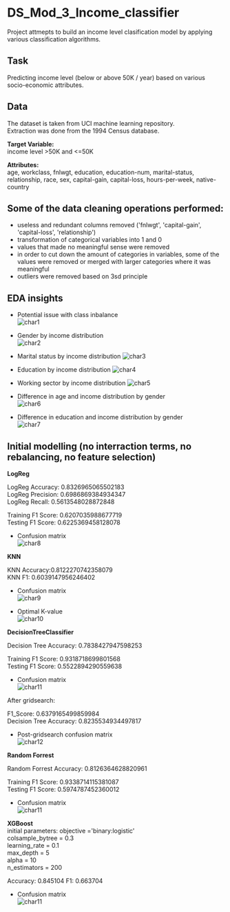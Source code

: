 # DS_Mod_3_Income_classifier
Project attmepts to build an income level clasification model by applying various classification algorithms.  

## Task
Predicting income level (below or above 50K / year) based on various socio-economic attributes.  

## Data
The dataset is taken from UCI machine learning repository.  
Extraction was done from the 1994 Census database.  

**Target Variable:**  
income level >50K and <=50K

**Attributes:**  
age, workclass, fnlwgt, education, education-num, marital-status, relationship, race, sex, capital-gain, capital-loss, hours-per-week, native-country

## Some of the data cleaning operations performed:
* useless and redundant columns removed ('fnlwgt', 'capital-gain', 'capital-loss', 'relationship')
* transformation of categorical variables into 1 and 0
* values that made no meaningful sense were removed
* in order to cut down the amount of categories in variables, some of the values were removed or merged with larger categories where it was meaningful 
* outliers were removed based on 3sd principle

## EDA insights
* Potential issue with class inbalance  
![char1](Visuals/balance.png)<br>

* Gender by income distribution  
![char2](Visuals/Gen_by_income.png)<br>

* Marital status by income distribution
![char3](Visuals/Mar_by_income.png)<br> 

* Education by income distribution
![char4](Visuals/Edu_by_income.png)<br> 

* Working sector by income distribution
![char5](Visuals/Sector_by_income.png)<br> 

* Difference in age and income distribution by gender  
![char6](Visuals/sex_age.png)<br>

* Difference in education and income distribution by gender  
![char7](Visuals/sex_edu.png)<br>

## Initial modelling (no interraction terms, no rebalancing, no feature selection)
**LogReg**  

LogReg Accuracy: 0.8326965065502183  
LogReg Precision: 0.6986869384934347  
LogReg Recall: 0.5613548028872848  

Training F1 Score: 0.6207035988677719  
Testing F1 Score: 0.6225369458128078  

* Confusion matrix  
![char8](Visuals/LogRegCM.png)<br>

**KNN**

KNN Accuracy:0.8122270742358079  
KNN F1: 0.6039147956246402  

* Confusion matrix  
![char9](Visuals/KNNCM.png)<br>

* Optimal K-value  
![char10](Visuals/BestKNN.png)<br>

**DecisionTreeClassifier**  

Decision Tree Accuracy: 0.7838427947598253  

Training F1 Score: 0.9318718699801568  
Testing F1 Score: 0.5522894290559638  

* Confusion matrix  
![char11](Visuals/DTCM.png)<br>

After gridsearch:  

F1_Score: 0.6379165499859984  
Decision Tree Accuracy: 0.8235534934497817

* Post-gridsearch confusion matrix  
![char12](Visuals/DTCM_grid.png)<br>

**Random Forrest**  

Random Forrest Accuracy: 0.8126364628820961  

Training F1 Score: 0.9338714115381087  
Testing F1 Score: 0.5974787452360012  

* Confusion matrix  
![char11](Visuals/RFCM.png)<br>

**XGBoost**  
initial parameters:
objective ='binary:logistic'  
colsample_bytree = 0.3  
learning_rate = 0.1  
max_depth = 5  
alpha = 10  
n_estimators = 200  

Accuracy: 0.845104
F1: 0.663704

* Confusion matrix  
![char11](Visuals/XGBCM.png)<br>

